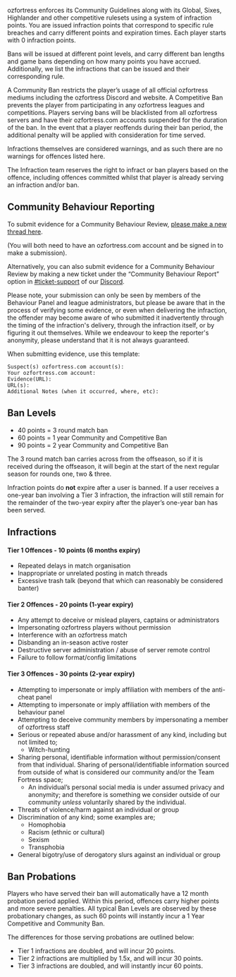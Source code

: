 ozfortress enforces its Community Guidelines along with its Global, Sixes, Highlander and other competitive rulesets using a system of infraction points. You are issued infraction points that correspond to specific rule breaches and carry different points and expiration times. Each player starts with 0 infraction points.

Bans will be issued at different point levels, and carry different ban lengths and game bans depending on how many points you have accrued. Additionally, we list the infractions that can be issued and their corresponding rule.

A Community Ban restricts the player’s usage of all official ozfortress mediums including the ozfortress Discord and website. A Competitive Ban prevents the player from participating in any ozfortress leagues and competitions. Players serving bans will be blacklisted from all ozfortress servers and have their ozfortress.com accounts suspended for the duration of the ban. In the event that a player reoffends during their ban period, the additional penalty will be applied with consideration for time served.

Infractions themselves are considered warnings, and as such there are no warnings for offences listed here.

The Infraction team reserves the right to infract or ban players based on the offence, including offences committed whilst that player is already serving an infraction and/or ban.


## Community Behaviour Reporting
To submit evidence for a Community Behaviour Review, [please make a new thread here](https://ozfortress.com/forums/threads/new?topic=28).

(You will both need to have an ozfortress.com account and be signed in to make a submission).

Alternatively, you can also submit evidence for a Community Behaviour Review by making a new ticket under the “Community Behaviour Report” option in [#ticket-support](https://discord.com/channels/82651383144120320/963801705349271553) of our [Discord](https://discord.gg/7E6kC2H).

Please note, your submission can only be seen by members of the Behaviour Panel and league administrators, but please be aware that in the process of verifying some evidence, or even when delivering the infraction, the offender may become aware of who submitted it inadvertently through the timing of the infraction's delivery, through the infraction itself, or by figuring it out themselves. While we endeavour to keep the reporter's anonymity, please understand that it is not always guaranteed.

When submitting evidence, use this template:
```
Suspect(s) ozfortress.com account(s): 
Your ozfortress.com account: 
Evidence(URL): 
URL(s): 
Additional Notes (when it occurred, where, etc):
```

## Ban Levels
+ 40 points = 3 round match ban
+ 60 points = 1 year Community and Competitive Ban
+ 90 points = 2 year Community and Competitive Ban

The 3 round match ban carries across from the offseason, so if it is received during the offseason, it will begin at the start of the next regular season for rounds one, two & three.

Infraction points do **not** expire after a user is banned. If a user receives a one-year ban involving a Tier 3 infraction, the infraction will still remain for the remainder of the two-year expiry after the player’s one-year ban has been served.

## Infractions
#### Tier 1 Offences - 10 points (6 months expiry)
+ Repeated delays in match organisation
+ Inappropriate or unrelated posting in match threads
+ Excessive trash talk (beyond that which can reasonably be considered banter)

#### Tier 2 Offences - 20 points (1-year expiry)
+ Any attempt to deceive or mislead players, captains or administrators
+ Impersonating ozfortress players without permission
+ Interference with an ozfortress match
+ Disbanding an in-season active roster
+ Destructive server administration / abuse of server remote control
+ Failure to follow format/config limitations

#### Tier 3 Offences - 30 points (2-year expiry)
+ Attempting to impersonate or imply affiliation with members of the anti-cheat panel
+ Attempting to impersonate or imply affiliation with members of the behaviour panel
+ Attempting to deceive community members by impersonating a member of ozfortress staff
+ Serious or repeated abuse and/or harassment of any kind, including but not limited to;
    - Witch-hunting
+ Sharing personal, identifiable information without permission/consent from that individual. Sharing of personal/identifiable information sourced from outside of what is considered our community and/or the Team Fortress space;
    - An individual’s personal social media is under assumed privacy and anonymity; and therefore is something we consider outside of our community *unless* voluntarily shared by the individual.
+ Threats of violence/harm against an individual or group
+ Discrimination of any kind; some examples are;
    - Homophobia
    - Racism (ethnic or cultural)
    - Sexism
    - Transphobia
+ General bigotry/use of derogatory slurs against an individual or group

## Ban Probations
Players who have served their ban will automatically have a 12 month probation period applied. Within this period, offences carry higher points and more severe penalties. All typical Ban Levels are observed by these probationary changes, as such 60 points will instantly incur a 1 Year Competitive and Community Ban.

The differences for those serving probations are outlined below:

+ Tier 1 infractions are doubled, and will incur 20 points. 
+ Tier 2 infractions are multiplied by 1.5x, and will incur 30 points.
+ Tier 3 infractions are doubled, and will instantly incur 60 points.